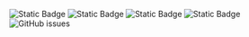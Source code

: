 ![Static Badge](https://img.shields.io/badge/blacklists-61-000000) ![Static Badge](https://img.shields.io/badge/blacklisted-2963293-cc0000) ![Static Badge](https://img.shields.io/badge/whitelisted-2251-00CC00) ![Static Badge](https://img.shields.io/badge/streaming_blacklist-28107-000000) ![GitHub issues](https://img.shields.io/github/issues/fabriziosalmi/blacklists)
